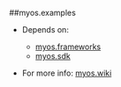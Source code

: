 ##myos.examples

* Depends on:
  * [myos.frameworks](https://github.com/amraboelela/myos.frameworks)
  * [myos.sdk](https://github.com/amraboelela/myos.sdk)
        
* For more info:
[myos.wiki](https://github.com/amraboelela/myos/wiki)
